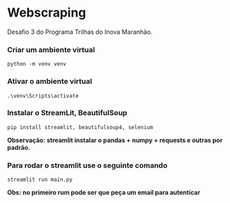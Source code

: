 # Webscraping
Desafio 3 do Programa Trilhas do Inova Maranhão.

### Criar um ambiente virtual
```
python -m venv venv
```

### Ativar o ambiente virtual
```
.\venv\Scripts\activate
```

### Instalar o StreamLit, BeautifulSoup
```
pip install streamlit, beautifulsoup4, selenium
```

**Observação: streamlit instalar o pandas + numpy + requests e outras por padrão.**

### Para rodar o streamlit use o seguinte comando
```
streamlit run main.py
```
**Obs: no primeiro rum pode ser que peça um email para autenticar**

